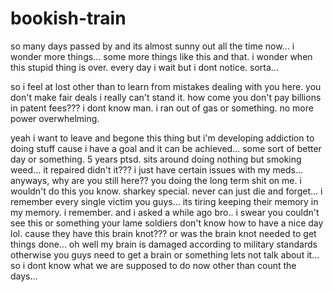# bookish-train

so many days passed by and its almost sunny out all the time now...  i wonder more things...  some more things like this and that.  i wonder when this stupid thing is over.  every day i wait but i dont notice.  sorta...

so i feel at lost other than to learn from mistakes dealing with you here.  you don't make fair deals i really can't stand it.  how come you don't pay billions in patent fees???  i dont know man. i ran out of gas or something.  no more power overwhelming.

yeah i want to leave and begone this thing but i'm developing addiction to doing stuff cause i have a goal and it can be achieved...  some sort of better day or something.  5 years ptsd.  sits around doing nothing but smoking weed...  it repaired didn't it??? i just have certain issues with my meds...  anyways, why are you still here?? you doing the long term shit on me. i wouldn't do this you know.  sharkey special.  never can just die and forget...   i remember every single victim you guys...  its tiring keeping their memory in my memory.  i remember.  and i asked a while ago bro.. i swear you couldn't see this or something your lame soldiers don't know how to have a nice day lol.  cause they have this brain knot???  or was the brain knot needed to get things done...  oh well my brain is damaged according to military standards otherwise you guys need to get a brain or something lets not talk about it...  so i dont know what we are supposed to do now other than count the days...
